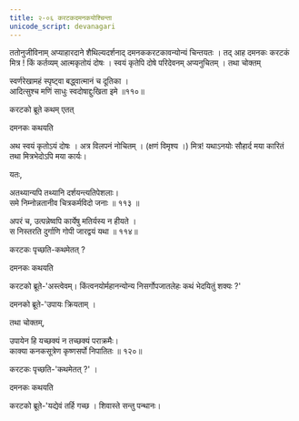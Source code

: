 ```yaml
---
title: २-०६ करटकदमनकयोश्चिन्ता
unicode_script: devanagari
---
```


ततोनुजीविनाम् अप्याहारदाने शैथिल्यदर्शनाद् दमनककरटकावन्योन्यं चिन्तयतः । तद् आह दमनकः करटकं मित्र ! किं कर्तव्यम् आत्मकृतोयं दोषः । स्वयं कृतेपि दोषे परिदेवनम् अप्यनुचितम् । तथा चोक्तम्

स्वर्णरेखामहं स्पृष्ट्वा बद्ध्वात्मानं च दूतिका ।  
आदित्सुश्च मणिं साधुः स्वदोषाद्दुःखिता इमे ॥११०॥

करटको ब्रूते कथम् एतत्

दमनकः कथयति

<div class="js_include" url="../../upakathAH/02-05_kandarpa-ketu-parivrAjaka-kathA/"  newLevelForH1="3" includeTitle="true"> </div>

अथ स्वयं कृतोऽयं दोषः । अत्र विलपनं नोचितम् । (क्षणं विमृश्य ।) मित्र! यथाऽनयोः सौहार्द मया कारितं तथा मित्रभेदोऽपि मया कार्यः।  

यतः,

अतथ्यान्यपि तथ्यानि दर्शयन्त्यतिपेशलाः।  
समे निम्नोन्नतानीव चित्रकर्मविदो जनाः ॥ ११३ ॥

अपरं च,
उत्पन्नेष्वपि कार्येषु मतिर्यस्य न हीयते ।  
स निस्तरति दुर्गाणि गोपी जारद्वयं यथा ॥ ११४॥  

करटकः पृच्छति-कथमेतत् ?

दमनकः कथयति

<div class="js_include" url="../../upakathAH/02-06_gopIjAradvayakathA/"  newLevelForH1="3" includeTitle="true"> </div>

करटको ब्रूते-'अस्त्वेवम्। किंत्वनयोर्महानन्योन्य निसर्गोपजातलेहः कथं भेदयितुं शक्यः ?'

दमनको ब्रूते-'उपायः क्रियताम् ।  

तथा चोक्तम्,

उपायेन हि यच्छक्यं न तच्छक्यं पराक्रमैः।  
काक्या कनकसूत्रेण कृष्णसर्पो निपातितः ॥ १२०॥

करटकः पृच्छति-'कथमेतत् ?' ।  

दमनकः कथयति

<div class="js_include" url="../../upakathAH/02-07_vAyasadampatIkathA/"  newLevelForH1="3" includeTitle="true"> </div>

करटको ब्रूते-'यद्येवं तर्हि गच्छ । शिवास्ते सन्तु पन्थानः। 
